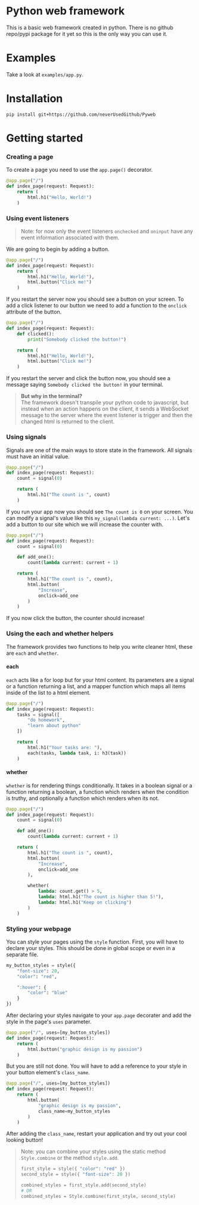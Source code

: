 # Python web framework

This is a basic web framework created in python. There is no github
repo/pypi package for it yet so this is the only way you can use it.

# Examples

Take a look at `examples/app.py`.

# Installation

`pip install git+https://github.com/neverUsedGithub/Pyweb`

# Getting started

### Creating a page

To create a page you need to use the `app.page()` decorator.

```py
@app.page("/")
def index_page(request: Request):
    return (
        html.h1("Hello, World!")
    )
```

### Using event listeners

> Note: for now only the event listeners `onchecked` and `oninput`
> have any event information associated with them.

We are going to begin by adding a button.

```py
@app.page("/")
def index_page(request: Request):
    return (
        html.h1("Hello, World!"),
        html.button("Click me!")
    )
```

If you restart the server now you should see a button on your screen.
To add a click listener to our button we need to add a function to the
`onclick` attribute of the button.

```py
@app.page("/")
def index_page(request: Request):
    def clicked():
        print("Somebody clicked the button!")

    return (
        html.h1("Hello, World!"),
        html.button("Click me!")
    )
```

If you restart the server and click the button now, you should see a
message saying `Somebody clicked the button!` in your terminal.

> **But why in the terminal?**  
> The framework doesn't transpile your python code to javascript, but
> instead when an action happens on the client, it sends a WebSocket
> message to the server where the event listener is trigger and then
> the changed html is returned to the client.

### Using signals

Signals are one of the main ways to store state in the framework. All
signals must have an initial value.

```py
@app.page("/")
def index_page(request: Request):
    count = signal(0)

    return (
        html.h1("The count is ", count)
    )
```

If you run your app now you should see `The count is 0` on your screen.
You can modify a signal's value like this `my_signal(lambda current: ...)`.
Let's add a button to our site which we will increase the counter with.

```py
@app.page("/")
def index_page(request: Request):
    count = signal(0)

    def add_one():
        count(lambda current: current + 1)

    return (
        html.h1("The count is ", count),
        html.button(
            "Increase",
            onclick=add_one
        )
    )
```

If you now click the button, the counter should increase!

### Using the each and whether helpers

The framework provides two functions to help you write cleaner html,
these are `each` and `whether`.

#### each

`each` acts like a for loop but for your html content. Its parameters
are a signal or a function returning a list, and a mapper function
which maps all items inside of the list to a html element.

```py
@app.page("/")
def index_page(request: Request):
    tasks = signal([
        "do homework",
        "learn about python"
    ])

    return (
        html.h1("Your tasks are: "),
        each(tasks, lambda task, i: h3(task))
    )
```

#### whether

`whether` is for rendering things conditionally. It takes in a boolean
signal or a function returning a boolean, a function which renders when
the condition is truthy, and optionally a function which renders when
its not.

```py
@app.page("/")
def index_page(request: Request):
    count = signal(0)

    def add_one():
        count(lambda current: current + 1)

    return (
        html.h1("The count is ", count),
        html.button(
            "Increase",
            onclick=add_one
        ),

        whether(
            lambda: count.get() > 5,
            lambda: html.h1("The count is higher than 5!"),
            lambda: html.h1("Keep on clicking")
        )
    )
```

### Styling your webpage

You can style your pages using the `style` function. First, you will
have to declare your styles. This should be done in global scope or even
in a separate file.

```py
my_button_styles = style({
    "font-size": 20,
    "color": "red",

    ":hover": {
        "color": "blue"
    }
})
```

After declaring your styles navigate to your `app.page` decorater and
add the style in the page's `uses` parameter.

```py
@app.page("/", uses=[my_button_styles])
def index_page(request: Request):
    return (
        html.button("graphic design is my passion")
    )
```

But you are still not done. You will have to add a reference to your
style in your button element's `class_name`.

```py
@app.page("/", uses=[my_button_styles])
def index_page(request: Request):
    return (
        html.button(
            "graphic design is my passion",
            class_name=my_button_styles
        )
    )
```

After adding the `class_name`, restart your application and try out
your cool looking button!

> Note: you can combine your styles using the static method
> `Style.combine` or the method `style.add`.
>
> ```py
> first_style = style({ "color": "red" })
> second_style = style({ "font-size": 20 })
>
> combined_styles = first_style.add(second_style)
> # OR
> combined_styles = Style.combine(first_style, second_style)
> ```
